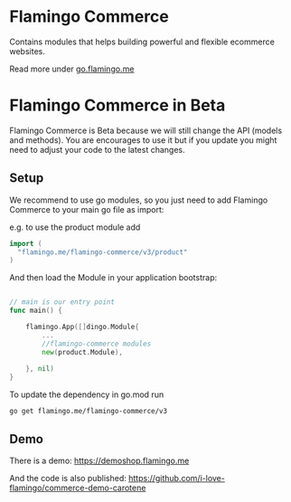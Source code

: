 # Flamingo Commerce

Contains modules that helps building powerful and flexible ecommerce websites.

Read more under [go.flamingo.me](https://docs.flamingo.me/4.%20Flamingo%20Commerce/1.%20Introduction/About%20Flamingo%20Commerce.html)

# Flamingo Commerce in Beta

Flamingo Commerce is Beta because we will still change the API (models and methods).
You are encourages to use it but if you update you might need to adjust your code to the latest changes. 


## Setup

We recommend to use go modules, so you just need to add Flamingo Commerce to your main go file as import:

e.g. to use the product module add

```go
import (
  "flamingo.me/flamingo-commerce/v3/product"
)
```

And then load the Module in your application bootstrap:

```go

// main is our entry point
func main() {

	flamingo.App([]dingo.Module{
	    ...
		//flamingo-commerce modules
		new(product.Module),
		
	}, nil)
}


```

To update the dependency in go.mod run

```
go get flamingo.me/flamingo-commerce/v3
```
## Demo 

There is a demo: https://demoshop.flamingo.me

And the code is also published: https://github.com/i-love-flamingo/commerce-demo-carotene
